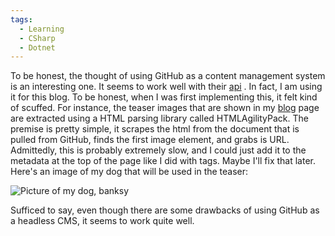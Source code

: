 ```yaml
---
tags:
  - Learning
  - CSharp
  - Dotnet
---
```


To be honest, the thought of using GitHub as a content management system is an interesting one. It seems to work well with their [api](https://docs.github.com/en/rest) . In fact, I am using it for this blog. To be honest, when I was first implementing this, it felt kind of scuffed. For instance, the teaser images that are shown in my [blog](aidenr.dev/blog) page are extracted using a HTML parsing library called HTMLAgilityPack. The premise is pretty simple, it scrapes the html from the document that is pulled from GitHub, finds the first image element, and grabs is URL. Admittedly, this is probably extremely slow, and I could just add it to the metadata at the top of the page like I did with tags. Maybe I'll fix that later. Here's an image of my dog that will be used in the teaser:

![Picture of my dog, banksy](https://imagedelivery.net/P9L8ltIQd-qvSr7N3Sj8uw/eb450e4a-1dac-4669-7c83-d3b5f29f4d00/public)

Sufficed to say, even though there are some drawbacks of using GitHub as a headless CMS, it seems to work quite well.
